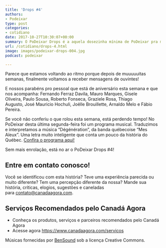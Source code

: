 ```yaml
---
title: 'Drops #4'
authors:
- Podeixar
type: post
categories:
- cotidiano
date: 2017-10-27T10:30:07+00:00
summary: O PoDeixar Drops é a aquela dosezinha mínima de PoDeixar pra mater a saudade até a segunda-feira. O seu espaço para enviar comentários e sugestões!
url: /cotidiano/drops-4.html
image: images/podeixar-drops-004.jpg
podcast: podeixar

---
```

Parece que estamos voltando ao ritmo porque depois de muuuuuitas semanas, finalmente voltamos a receber mensagens de ouvintes!

E nossos parabéns pro pessoal que está de aniversário esta semana e que nos acompanha: Fernando Ferraz Davila, Mauro Marques, Gisele Oliveira, Paulo Sousa, Roberto Fonseca, Graziele Rosa, Thiago Augusto, José Mauricio Hochuli, Joëlle Brouillette, Arnaldo Melo e Fábio Pereira.

Se você não conferiu o que rolou esta semana, está perdendo tempo! No PoDeixar desta última segunda-feira foi um programa musical. Traduzimos e interpretamos a música &#8220;Dégénération&#8221;, da banda québecoise &#8220;Mes Aïeux&#8221;. Uma letra muito inteligente que conta um pouco da história do Québec. [Confira o programa aqui!][1]

Sem mais enrolação, está no ar o PoDeixar Drops #4!



## Entre em contato conosco!

Você se identificou com esta história? Teve uma experiência parecida ou muito diferente? Tem uma percepção diferente da nossa? Mande sua história, críticas, elogios, sugestões e caneladas para <contato@canadaagora.com>.

## Serviços Recomendados pelo Canadá Agora

  * Conheça os produtos, serviços e parceiros recomendados pelo Canadá Agora
  * Acesse agora <https://www.canadaagora.com/servicos>

Músicas fornecidas por <a href="http://www.bensound.com/" target="_blank" rel="noopener noreferrer">BenSound</a> sob a licença Creative Commons.

 [1]: https://www.canadaagora.com/podeixar/geracoes-historia-do-quebec.html